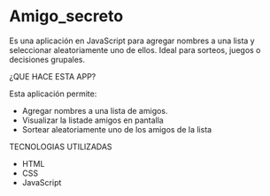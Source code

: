 # Amigo_secreto
Es una aplicación en JavaScript para agregar nombres a una lista y seleccionar aleatoriamente uno de ellos. Ideal para sorteos, juegos o decisiones grupales.

¿QUE HACE ESTA APP?

Esta aplicación permite:

* Agregar nombres a una lista de amigos.
* Visualizar la listade amigos en pantalla
*  Sortear aleatoriamente uno de los amigos de la lista

TECNOLOGIAS UTILIZADAS

* HTML
* CSS
* JavaScript
